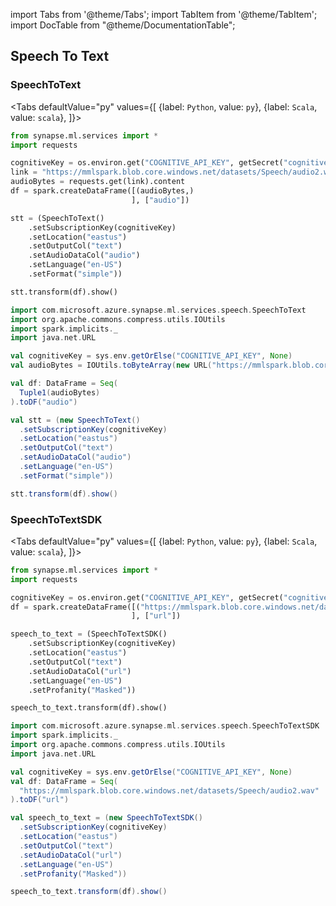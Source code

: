 import Tabs from '@theme/Tabs';
import TabItem from '@theme/TabItem';
import DocTable from "@theme/DocumentationTable";


## Speech To Text

### SpeechToText

<Tabs
defaultValue="py"
values={[
{label: `Python`, value: `py`},
{label: `Scala`, value: `scala`},
]}>
<TabItem value="py">

<!--pytest-codeblocks:cont-->

```python
from synapse.ml.services import *
import requests

cognitiveKey = os.environ.get("COGNITIVE_API_KEY", getSecret("cognitive-api-key"))
link = "https://mmlspark.blob.core.windows.net/datasets/Speech/audio2.wav"
audioBytes = requests.get(link).content
df = spark.createDataFrame([(audioBytes,)
                           ], ["audio"])

stt = (SpeechToText()
    .setSubscriptionKey(cognitiveKey)
    .setLocation("eastus")
    .setOutputCol("text")
    .setAudioDataCol("audio")
    .setLanguage("en-US")
    .setFormat("simple"))

stt.transform(df).show()
```

</TabItem>
<TabItem value="scala">

```scala
import com.microsoft.azure.synapse.ml.services.speech.SpeechToText
import org.apache.commons.compress.utils.IOUtils
import spark.implicits._
import java.net.URL

val cognitiveKey = sys.env.getOrElse("COGNITIVE_API_KEY", None)
val audioBytes = IOUtils.toByteArray(new URL("https://mmlspark.blob.core.windows.net/datasets/Speech/test1.wav").openStream())

val df: DataFrame = Seq(
  Tuple1(audioBytes)
).toDF("audio")

val stt = (new SpeechToText()
  .setSubscriptionKey(cognitiveKey)
  .setLocation("eastus")
  .setOutputCol("text")
  .setAudioDataCol("audio")
  .setLanguage("en-US")
  .setFormat("simple"))

stt.transform(df).show()
```

</TabItem>
</Tabs>

<DocTable className="SpeechToText"
py="synapse.ml.cognitive.html#module-synapse.ml.cognitive.SpeechToText"
scala="com/microsoft/azure/synapse/ml/cognitive/SpeechToText.html"
csharp="classSynapse_1_1ML_1_1Cognitive_1_1SpeechToText.html"
sourceLink="https://github.com/microsoft/SynapseML/blob/master/cognitive/src/main/scala/com/microsoft/azure/synapse/ml/cognitive/SpeechToText.scala" />


### SpeechToTextSDK

<Tabs
defaultValue="py"
values={[
{label: `Python`, value: `py`},
{label: `Scala`, value: `scala`},
]}>
<TabItem value="py">




<!--pytest-codeblocks:cont-->

```python
from synapse.ml.services import *
import requests

cognitiveKey = os.environ.get("COGNITIVE_API_KEY", getSecret("cognitive-api-key"))
df = spark.createDataFrame([("https://mmlspark.blob.core.windows.net/datasets/Speech/audio2.wav",)
                           ], ["url"])

speech_to_text = (SpeechToTextSDK()
    .setSubscriptionKey(cognitiveKey)
    .setLocation("eastus")
    .setOutputCol("text")
    .setAudioDataCol("url")
    .setLanguage("en-US")
    .setProfanity("Masked"))

speech_to_text.transform(df).show()
```

</TabItem>
<TabItem value="scala">

```scala
import com.microsoft.azure.synapse.ml.services.speech.SpeechToTextSDK
import spark.implicits._
import org.apache.commons.compress.utils.IOUtils
import java.net.URL

val cognitiveKey = sys.env.getOrElse("COGNITIVE_API_KEY", None)
val df: DataFrame = Seq(
  "https://mmlspark.blob.core.windows.net/datasets/Speech/audio2.wav"
).toDF("url")

val speech_to_text = (new SpeechToTextSDK()
  .setSubscriptionKey(cognitiveKey)
  .setLocation("eastus")
  .setOutputCol("text")
  .setAudioDataCol("url")
  .setLanguage("en-US")
  .setProfanity("Masked"))

speech_to_text.transform(df).show()
```

</TabItem>
</Tabs>

<DocTable className="SpeechToTextSDK"
py="synapse.ml.cognitive.html#module-synapse.ml.cognitive.SpeechToTextSDK"
scala="com/microsoft/azure/synapse/ml/cognitive/SpeechToTextSDK.html"
csharp="classSynapse_1_1ML_1_1Cognitive_1_1SpeechToTextSDK.html"
sourceLink="https://github.com/microsoft/SynapseML/blob/master/cognitive/src/main/scala/com/microsoft/azure/synapse/ml/cognitive/SpeechToTextSDK.scala" />
